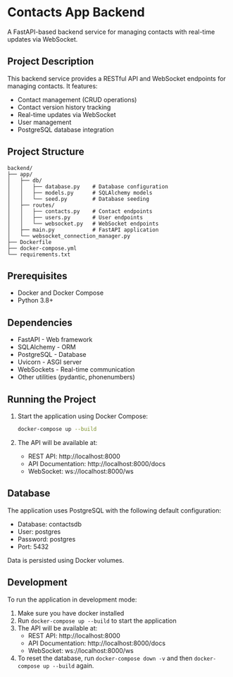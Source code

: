 # Contacts App Backend

A FastAPI-based backend service for managing contacts with real-time updates via WebSocket.

## Project Description

This backend service provides a RESTful API and WebSocket endpoints for managing contacts. It features:

- Contact management (CRUD operations)
- Contact version history tracking
- Real-time updates via WebSocket
- User management
- PostgreSQL database integration

## Project Structure

```
backend/
├── app/
│   ├── db/
│   │   ├── database.py    # Database configuration
│   │   ├── models.py      # SQLAlchemy models
│   │   └── seed.py        # Database seeding
│   ├── routes/
│   │   ├── contacts.py    # Contact endpoints
│   │   ├── users.py       # User endpoints
│   │   └── websocket.py   # WebSocket endpoints
│   ├── main.py            # FastAPI application
│   └── websocket_connection_manager.py
├── Dockerfile
├── docker-compose.yml
└── requirements.txt
```

## Prerequisites

- Docker and Docker Compose
- Python 3.8+

## Dependencies

- FastAPI - Web framework
- SQLAlchemy - ORM
- PostgreSQL - Database
- Uvicorn - ASGI server
- WebSockets - Real-time communication
- Other utilities (pydantic, phonenumbers)

## Running the Project

1. Start the application using Docker Compose:
   ```bash
   docker-compose up --build
   ```

2. The API will be available at:
   - REST API: http://localhost:8000
   - API Documentation: http://localhost:8000/docs
   - WebSocket: ws://localhost:8000/ws

## Database

The application uses PostgreSQL with the following default configuration:
- Database: contactsdb
- User: postgres
- Password: postgres
- Port: 5432

Data is persisted using Docker volumes.

## Development

To run the application in development mode:

1. Make sure you have docker installed
2. Run `docker-compose up --build` to start the application
3. The API will be available at:
   - REST API: http://localhost:8000
   - API Documentation: http://localhost:8000/docs
   - WebSocket: ws://localhost:8000/ws
4. To reset the database, run `docker-compose down -v` and then `docker-compose up --build` again.